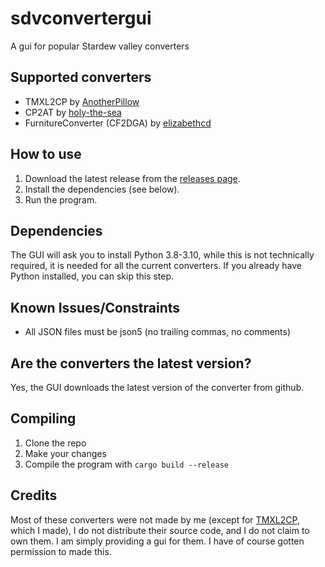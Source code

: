 # sdvconvertergui

A gui for popular Stardew valley converters

## Supported converters

- TMXL2CP by [AnotherPillow](https://github.com/AnotherPillow/TMXL2CP)
- CP2AT by [holy-the-sea](https://github.com/holy-the-sea/CP2AT)
- FurnitureConverter (CF2DGA) by [elizabethcd](https://github.com/elizabethcd/FurnitureConverter)

## How to use

1. Download the latest release from the [releases page](https://github.com/anotherpillow/sdvconvertergui/releases).
2. Install the dependencies (see below).
3. Run the program.

## Dependencies

The GUI will ask you to install Python 3.8-3.10, while this is not technically required, it is needed for all the current converters. If you already have Python installed, you can skip this step.

## Known Issues/Constraints

- All JSON files must be json5 (no trailing commas, no comments)

## Are the converters the latest version?

Yes, the GUI downloads the latest version of the converter from github.

## Compiling

1. Clone the repo
2. Make your changes
3. Compile the program with `cargo build --release`

## Credits

Most of these converters were not made by me (except for [TMXL2CP](https://github.com/anotherpillow/TMXL2CP), which I made), I do not distribute their source code, and I do not claim to own them. I am simply providing a gui for them. I have of course gotten permission to made this.
